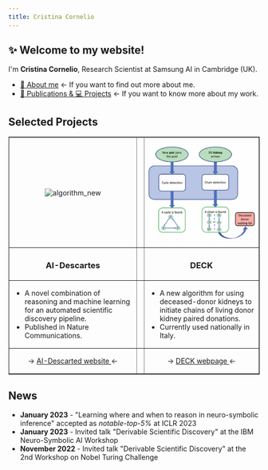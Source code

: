 ```yaml
---
title: Cristina Cornelio
---
```


## ✨ Welcome to my website! 
I'm **Cristina Cornelio**, Research Scientist at Samsung AI in Cambridge (UK). 
* <a href="https://corneliocristina.github.io/about.html" style="display: inline" > 👤 About me</a> &larr; If you want to find out more about me.
* <a href="https://corneliocristina.github.io/publications.html" style="display: inline" class="button"> 📖 Publications & 💻 Projects</a> &larr; If you want to know more about my work.


## Selected Projects

<table border=none>
   <tr>
      <td> <p align="center"> <img align="center" width="300" src="figures/Figure1.png" alt="algorithm_new"/> </p> </td>
      <td> </td>
      <td> <p align="center"> <img align="center" width="300" src="figures/algorithm_new.png" alt="algorithm_new"/> </p> </td>
   </tr>
   <tr>
      <td> <h3 align="center" > AI-Descartes </h3>  </td>
      <td> </td>
      <td> <h3 align="center"> DECK </h3> </td>
   </tr>
   <tr>
      <td> 
         <ul>
            <li> A novel combination of reasoning and machine learning for an automated scientific discovery pipeline. </li>
            <li> Published in Nature Communications. </li>
         </ul>
      </td>
      <td> </td>
      <td> 
         <ul>
            <li> A new algorithm for using deceased-donor kidneys to initiate chains of living donor kidney paired donations. </li>
            <li> Currently used nationally in Italy. </li>
         </ul>
      </td>
   </tr>   
   <tr>
      <td> <p align="center">  &rarr; <a href="https://ai-descartes.github.io/"> AI-Descarted website </a> &larr; </p> </td>
      <td> </td>
      <td> <p align="center"> &rarr; <a href="https://corneliocristina.github.io/DECK.html"> DECK webpage </a> &larr; </p> </td>
   </tr>
</table>


## News 

* **January 2023** - "Learning where and when to reason in neuro-symbolic inference" accepted as *notable-top-5%* at ICLR 2023
* **January 2023** - Invited talk "Derivable Scientific Discovery" at the IBM Neuro-Symbolic AI Workshop
* **November 2022** - Invited talk "Derivable Scientific Discovery" at the 2nd Workshop on Nobel Turing Challenge
